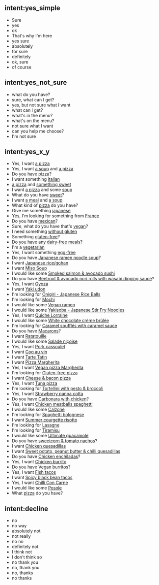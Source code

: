 ## intent:yes_simple
- Sure
- yes
- ok
- That's why I'm here
- yes sure
- absolutely
- for sure
- definitely
- ok, sure
- of course


## intent:yes_not_sure
- what do you have?
- sure, what can I get?
- yes, but not sure what I want
- what can I get?
- what's in the menu?
- what's on the menu?
- not sure what I want
- can you help me choose?
- I'm not sure

## intent:yes_x_y
- Yes, I want [a pizza](order_item)
- Yes, I want [a soup](order_item) and [a pizza](order_item)
- Do you have [pizza](order_item)?
- I want something [italian](order_item)
- [a pizza](order_item) and [something sweet](order_item)
- I want [a pizza](order_item) and some [soup](order_item)
- What do you have [sweet](order_item)?
- I want [a meal](order_item) and [a soup](order_item)
- What kind of [pizza](order_item) do you have?
- Give me something [japanese](order_item)
- Yes, I'm looking for something from [France](order_item)
- Do you have [mexican](order_item)?
- Sure, what do you have that's [vegan](order_item)?
- I need something [without gluten](order_item)
- Something [gluten-free](order_item)?
- Do you have any [dairy-free](order_item) [meals](order_item)?
- I'm a [vegetarian](order_item)
- Yes, I want something [egg-free](order_item)
- Do you have [Japanese ramen noodle soup](order_item)?
- I want [Japanese rice/gohan](order_item)
- I want [Miso Soup](order_item)
- I would like some [Smoked salmon & avocado sushi](order_item)
- Do you have [Beetroot & avocado nori rolls with wasabi dipping sauce](order_item)?
- Yes, I want [Gyoza](order_item)
- I want [Yaki udon](order_item)
- I'm looking for [Onigiri - Japanese Rice Balls](order_item)
- I'm looking for [Mochi](order_item)
- I would like some [Vegan ramen](order_item)
- I would like some [Yakisoba - Japanese Stir Fry Noodles](order_item)
- Yes, I want [Quiche Lorraine](order_item)
- I would like some [White chocolate crème brûlée](order_item)
- I'm looking for [Caramel soufflés with caramel sauce](order_item)
- Do you have [Macarons](order_item)?
- I want [Ratatouille](order_item)
- I would like some [Salade niçoise](order_item)
- Yes, I want [Pork cassoulet](order_item)
- I want [Coq au vin](order_item)
- I want [Tarte Tatin](order_item)
- I want [Pizza Margherita](order_item)
- Yes, I want [Vegan pizza Margherita](order_item)
- I'm looking for [Gluten-free pizza](order_item)
- I want [Cheese & bacon pizza](order_item)
- Yes, I want [Tuna pizza](order_item)
- I'm looking for [Tortellini with pesto & broccoli](order_item)
- Yes, I want [Strawberry panna cotta](order_item)
- Do you have [Carbonara with chicken](order_item)?
- Yes, I want [Chicken meatballs spaghetti](order_item)
- I would like some [Calzone](order_item)
- I'm looking for [Spaghetti bolognese](order_item)
- I want [Summer courgette risotto](order_item)
- I'm looking for [Lasagne](order_item)
- I'm looking for [Tiramisu](order_item)
- I would like some [Ultimate guacamole](order_item)
- Do you have [sweetcorn & tomato nachos](order_item)?
- I want [Chicken quesadillas](order_item)
- I want [Sweet potato, peanut butter & chilli quesadillas](order_item)
- Do you have [Chicken enchiladas](order_item)?
- Yes, I want [Chicken burrito](order_item)
- Do you have [Vegan burritos](order_item)?
- Yes, I want [Fish tacos](order_item)
- I want [Spicy black bean tacos](order_item)
- Yes, I want [Chilli Con Carne](order_item)
- I would like some [Posole](order_item)
- What [pizza](order_item) do you have?


## intent:decline
- no
- no way
- absolutely not
- not really
- no no
- definitely not
- I think not
- I don't think so
- no thank you
- no, thank you
- no, thanks
- no thanks
